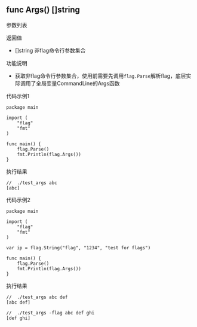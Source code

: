 ## func Args() []string

参数列表

返回值
- []string 非flag命令行参数集合

功能说明
- 获取非flag命令行参数集合，使用前需要先调用`flag.Parse`解析flag，底层实际调用了全局变量CommandLine的Args函数

代码示例1
    
    package main
    
    import (
        "flag"
        "fmt"
    )
    
    func main() {
        flag.Parse()
        fmt.Println(flag.Args())
    }


执行结果
    
    //  ./test_args abc
    [abc]
    
代码示例2
    
    package main
    
    import (
        "flag"
        "fmt"
    )
    
    var ip = flag.String("flag", "1234", "test for flags")
    
    func main() {
        flag.Parse()
        fmt.Println(flag.Args())
    }

执行结果
    
    //  ./test_args abc def
    [abc def]
    
    //  ./test_args -flag abc def ghi
    [def ghi]
    